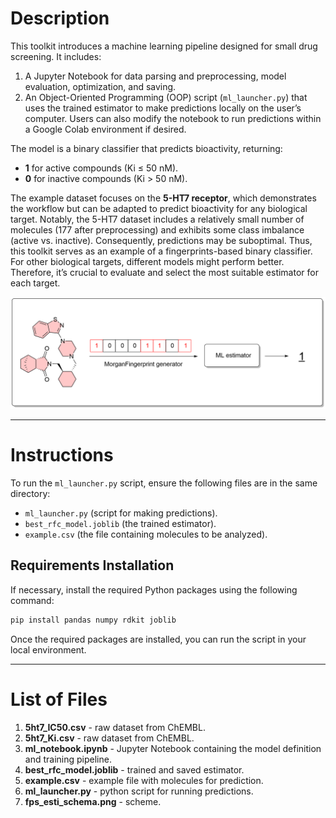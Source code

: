 # Description

This toolkit introduces a machine learning pipeline designed for small drug screening. It includes:  

1. A Jupyter Notebook for data parsing and preprocessing, model evaluation, optimization, and saving.  
2. An Object-Oriented Programming (OOP) script (`ml_launcher.py`) that uses the trained estimator to make predictions locally on the user’s computer. Users can also modify the notebook to run predictions within a Google Colab environment if desired.  

The model is a binary classifier that predicts bioactivity, returning:  
- **1** for active compounds (Ki ≤ 50 nM).  
- **0** for inactive compounds (Ki > 50 nM).  

The example dataset focuses on the **5-HT7 receptor**, which demonstrates the workflow but can be adapted to predict bioactivity for any biological target. Notably, the 5-HT7 dataset includes a relatively small number of molecules (177 after preprocessing) and exhibits some class imbalance (active vs. inactive). Consequently, predictions may be suboptimal. Thus, this toolkit serves as an example of a fingerprints-based binary classifier. For other biological targets, different models might perform better. Therefore, it’s crucial to evaluate and select the most suitable estimator for each target.

<img src="./predictions/fps_esti_schema.png"/>

---

# Instructions  

To run the `ml_launcher.py` script, ensure the following files are in the same directory:  
- `ml_launcher.py` (script for making predictions).  
- `best_rfc_model.joblib` (the trained estimator).  
- `example.csv` (the file containing molecules to be analyzed).  

## Requirements Installation   

If necessary, install the required Python packages using the following command:  

```python
pip install pandas numpy rdkit joblib
```

Once the required packages are installed, you can run the script in your local environment.  

---

# List of Files  

1. **5ht7_IC50.csv** - raw dataset from ChEMBL.  
2. **5ht7_Ki.csv** - raw dataset from ChEMBL.  
3. **ml_notebook.ipynb** - Jupyter Notebook containing the model definition and training pipeline.  
4. **best_rfc_model.joblib** - trained and saved estimator.  
5. **example.csv** - example file with molecules for prediction.  
6. **ml_launcher.py** - python script for running predictions.
7. **fps_esti_schema.png** - scheme.
